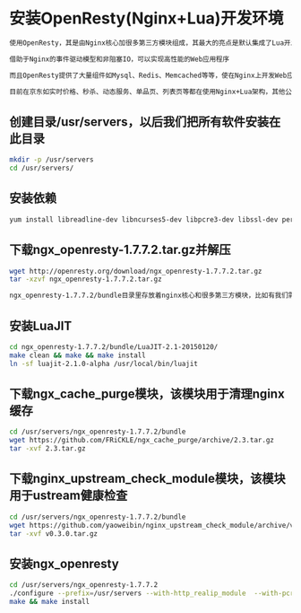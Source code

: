 # 安装OpenResty(Nginx+Lua)开发环境

```bash
使用OpenResty，其是由Nginx核心加很多第三方模块组成，其最大的亮点是默认集成了Lua开发环境，使得Nginx可以作为一个Web Server使用

借助于Nginx的事件驱动模型和非阻塞IO，可以实现高性能的Web应用程序

而且OpenResty提供了大量组件如Mysql、Redis、Memcached等等，使在Nginx上开发Web应用更方便更简单

目前在京东如实时价格、秒杀、动态服务、单品页、列表页等都在使用Nginx+Lua架构，其他公司如淘宝、去哪儿网等
```

## 创建目录/usr/servers，以后我们把所有软件安装在此目录

```bash
mkdir -p /usr/servers
cd /usr/servers/
```

## 安装依赖

```bash
yum install libreadline-dev libncurses5-dev libpcre3-dev libssl-dev perl  
```

## 下载ngx_openresty-1.7.7.2.tar.gz并解压

```bash
wget http://openresty.org/download/ngx_openresty-1.7.7.2.tar.gz
tar -xzvf ngx_openresty-1.7.7.2.tar.gz
```

```bash
ngx_openresty-1.7.7.2/bundle目录里存放着nginx核心和很多第三方模块，比如有我们需要的Lua和LuaJIT。
```

## 安装LuaJIT

```bash
cd ngx_openresty-1.7.7.2/bundle/LuaJIT-2.1-20150120/
make clean && make && make install
ln -sf luajit-2.1.0-alpha /usr/local/bin/luajit
```

## 下载ngx_cache_purge模块，该模块用于清理nginx缓存

```bash
cd /usr/servers/ngx_openresty-1.7.7.2/bundle  
wget https://github.com/FRiCKLE/ngx_cache_purge/archive/2.3.tar.gz  
tar -xvf 2.3.tar.gz  
```

## 下载nginx_upstream_check_module模块，该模块用于ustream健康检查

```bash
cd /usr/servers/ngx_openresty-1.7.7.2/bundle  
wget https://github.com/yaoweibin/nginx_upstream_check_module/archive/v0.3.0.tar.gz  
tar -xvf v0.3.0.tar.gz   
```

## 安装ngx_openresty

```bash
cd /usr/servers/ngx_openresty-1.7.7.2  
./configure --prefix=/usr/servers --with-http_realip_module  --with-pcre  --with-luajit --add-module=./bundle/ngx_cache_purge-2.3/ --add-module=./bundle/nginx_upstream_check_module-0.3.0/ -j2  
make && make install
```
